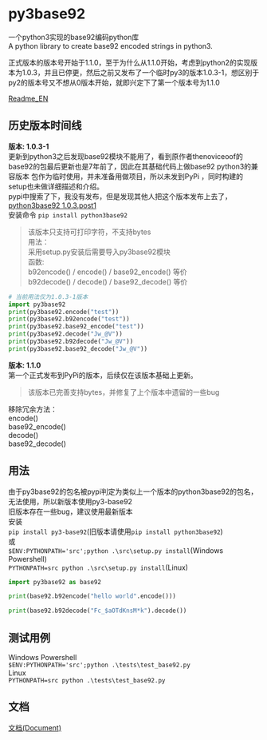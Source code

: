 # py3base92
一个python3实现的base92编码python库  
A python library to create base92 encoded strings in python3.  

正式版本的版本号开始于1.1.0，至于为什么从1.1.0开始，考虑到python2的实现版本为1.0.3，并且已停更，然后之前又发布了一个临时py3的版本1.0.3-1，想区别于py2的版本号又不想从0版本开始，就即兴定下了第一个版本号为1.1.0  

[Readme_EN](https://github.com/Gu-f/py3base92/blob/master/README_EN.md)


## 历史版本时间线
**版本: 1.0.3-1**  
更新到python3之后发现base92模块不能用了，看到原作者thenoviceoof的base92的包最后更新也是7年前了，因此在其基础代码上做base92 python3的兼容版本
包作为临时使用，并未准备用做项目，所以未发到PyPi ，同时构建的setup也未做详细描述和介绍。  
pypi中搜索了下，我没有发布，但是发现其他人把这个版本发布上去了，[python3base92 1.0.3.post1](https://pypi.org/project/python3base92/)  
安装命令 `pip install python3base92`  
> 该版本只支持可打印字符，不支持bytes  
> 用法：  
> 采用setup.py安装后需要导入py3base92模块  
函数:  
b92encode() / encode() / base92_encode()  等价  
b92decode() / decode() / base92_decode()  等价 
```python
# 当前用法仅为1.0.3-1版本
import py3base92
print(py3base92.encode("test"))
print(py3base92.b92encode("test"))
print(py3base92.base92_encode("test"))
print(py3base92.decode("Jw_@V"))
print(py3base92.b92decode("Jw_@V"))
print(py3base92.base92_decode("Jw_@V"))
```


**版本: 1.1.0**  
第一个正式发布到PyPi的版本，后续仅在该版本基础上更新。    
> 该版本已完善支持bytes，并修复了上个版本中遗留的一些bug  

移除冗余方法：  
encode()  
base92_encode()  
decode()  
base92_decode()  



## 用法  
由于py3base92的包名被pypi判定为类似上一个版本的python3base92的包名，无法使用，所以新版本使用py3-base92  
旧版本存在一些bug，建议使用最新版本  
安装  
`pip install py3-base92`(旧版本请使用`pip install python3base92`)  
或  
`$ENV:PYTHONPATH='src';python .\src\setup.py install`(Windows Powershell)  
`PYTHONPATH=src python .\src\setup.py install`(Linux)  

```python
import py3base92 as base92

print(base92.b92encode("hello world".encode()))

print(base92.b92decode("Fc_$aOTdKnsM*k").decode())
```



## 测试用例
Windows Powershell  
`$ENV:PYTHONPATH='src';python .\tests\test_base92.py`  
Linux  
`PYTHONPATH=src python .\tests\test_base92.py`  


## 文档
[文档(Document)](https://github.com/Gu-f/py3base92/wiki/%E4%BD%BF%E7%94%A8%E6%96%87%E6%A1%A3(Document))  
